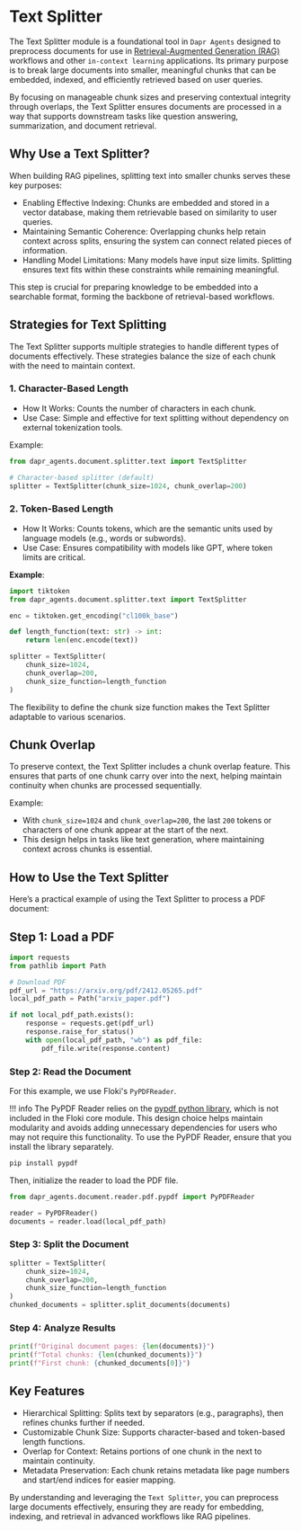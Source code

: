 # Text Splitter

The Text Splitter module is a foundational tool in `Dapr Agents` designed to preprocess documents for use in [Retrieval-Augmented Generation (RAG)](https://en.wikipedia.org/wiki/Retrieval-augmented_generation) workflows and other `in-context learning` applications. Its primary purpose is to break large documents into smaller, meaningful chunks that can be embedded, indexed, and efficiently retrieved based on user queries.

By focusing on manageable chunk sizes and preserving contextual integrity through overlaps, the Text Splitter ensures documents are processed in a way that supports downstream tasks like question answering, summarization, and document retrieval.

## Why Use a Text Splitter?

When building RAG pipelines, splitting text into smaller chunks serves these key purposes:

* Enabling Effective Indexing: Chunks are embedded and stored in a vector database, making them retrievable based on similarity to user queries.
* Maintaining Semantic Coherence: Overlapping chunks help retain context across splits, ensuring the system can connect related pieces of information.
* Handling Model Limitations: Many models have input size limits. Splitting ensures text fits within these constraints while remaining meaningful.

This step is crucial for preparing knowledge to be embedded into a searchable format, forming the backbone of retrieval-based workflows.

## Strategies for Text Splitting

The Text Splitter supports multiple strategies to handle different types of documents effectively. These strategies balance the size of each chunk with the need to maintain context.

### 1. Character-Based Length

* How It Works: Counts the number of characters in each chunk.
* Use Case: Simple and effective for text splitting without dependency on external tokenization tools.

Example:

```python
from dapr_agents.document.splitter.text import TextSplitter

# Character-based splitter (default)
splitter = TextSplitter(chunk_size=1024, chunk_overlap=200)
```

### 2. Token-Based Length

* How It Works: Counts tokens, which are the semantic units used by language models (e.g., words or subwords).
* Use Case: Ensures compatibility with models like GPT, where token limits are critical.

**Example**:

```python
import tiktoken
from dapr_agents.document.splitter.text import TextSplitter

enc = tiktoken.get_encoding("cl100k_base")

def length_function(text: str) -> int:
    return len(enc.encode(text))

splitter = TextSplitter(
    chunk_size=1024,
    chunk_overlap=200,
    chunk_size_function=length_function
)
```

The flexibility to define the chunk size function makes the Text Splitter adaptable to various scenarios.

## Chunk Overlap

To preserve context, the Text Splitter includes a chunk overlap feature. This ensures that parts of one chunk carry over into the next, helping maintain continuity when chunks are processed sequentially.

Example:

* With `chunk_size=1024` and `chunk_overlap=200`, the last `200` tokens or characters of one chunk appear at the start of the next.
* This design helps in tasks like text generation, where maintaining context across chunks is essential.

## How to Use the Text Splitter

Here’s a practical example of using the Text Splitter to process a PDF document:

## Step 1: Load a PDF

```python
import requests
from pathlib import Path

# Download PDF
pdf_url = "https://arxiv.org/pdf/2412.05265.pdf"
local_pdf_path = Path("arxiv_paper.pdf")

if not local_pdf_path.exists():
    response = requests.get(pdf_url)
    response.raise_for_status()
    with open(local_pdf_path, "wb") as pdf_file:
        pdf_file.write(response.content)
```

### Step 2: Read the Document

For this example, we use Floki's `PyPDFReader`.

!!! info
    The PyPDF Reader relies on the [pypdf python library](https://pypi.org/project/pypdf/), which is not included in the Floki core module. This design choice helps maintain modularity and avoids adding unnecessary dependencies for users who may not require this functionality. To use the PyPDF Reader, ensure that you install the library separately.

```python
pip install pypdf
```

Then, initialize the reader to load the PDF file.

```python
from dapr_agents.document.reader.pdf.pypdf import PyPDFReader

reader = PyPDFReader()
documents = reader.load(local_pdf_path)
```

### Step 3: Split the Document

```python
splitter = TextSplitter(
    chunk_size=1024,
    chunk_overlap=200,
    chunk_size_function=length_function
)
chunked_documents = splitter.split_documents(documents)
```

### Step 4: Analyze Results

```python
print(f"Original document pages: {len(documents)}")
print(f"Total chunks: {len(chunked_documents)}")
print(f"First chunk: {chunked_documents[0]}")
```

## Key Features

* Hierarchical Splitting: Splits text by separators (e.g., paragraphs), then refines chunks further if needed.
* Customizable Chunk Size: Supports character-based and token-based length functions.
* Overlap for Context: Retains portions of one chunk in the next to maintain continuity.
* Metadata Preservation: Each chunk retains metadata like page numbers and start/end indices for easier mapping.

By understanding and leveraging the `Text Splitter`, you can preprocess large documents effectively, ensuring they are ready for embedding, indexing, and retrieval in advanced workflows like RAG pipelines.